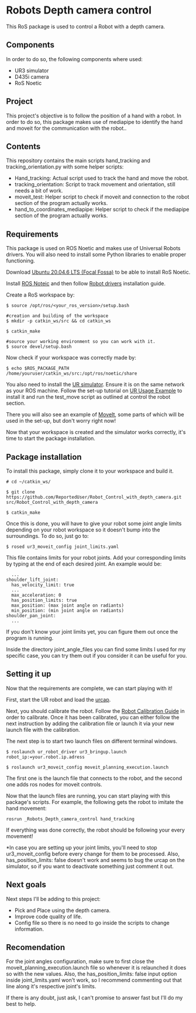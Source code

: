 #  Robots Depth camera control

This RoS package is used to control a  Robot with a depth camera.

## Components

In order to do so, the following components where used:

- UR3 simulator
- D435i camera
- RoS Noetic

## Project

This project's objective is to follow the position of a hand with a robot.
In order to do so, this package makes use of mediapipe to identify the hand and moveit for the communication with the robot..

## Contents
This repository contains the main scripts hand_tracking and tracking_orientation.py with some helper scripts:
- Hand_tracking: Actual script used to track the hand and move the robot.
- tracking_orientation: Script to track movement and orientation, still needs a bit of work.
- moveit_test: Helper script to check if moveit and connection to the robot section of the program actually works.
- hand_to_coordinates_mediapipe: Helper script to check if the mediapipe section of the program actually works.

## Requirements

This package is used on ROS Noetic and makes use of Universal Robots drivers. You will also need to install some Python libraries to enable proper functioning.

Download [Ubuntu 20.04.6 LTS (Focal Fossa)](https://releases.ubuntu.com/focal/) to be able to install RoS Noetic.

Install [ROS Noteic](http://wiki.ros.org/noetic/Installation/Ubuntu) and then follow [ Robot drivers](https://github.com/Robots/_Robots_ROS_Driver/tree/master) installation guide.

Create a RoS workspace by:
```
$ source /opt/ros/<your_ros_version>/setup.bash

#creation and building of the workspace
$ mkdir -p catkin_ws/src && cd catkin_ws

$ catkin_make

#source your working environment so you can work with it.
$ source devel/setup.bash
```

Now check if your workspace was correctly made by:
```
$ echo $ROS_PACKAGE_PATH
/home/youruser/catkin_ws/src:/opt/ros/noetic/share
```

You also need to install the [UR simulator](https://www.-robots.com/download/?filters[]=98759&query=). Ensure it is on the same network as your ROS machine. Follow the set-up tutorial on [UR Usage Example](https://github.com/Robots/_Robots_ROS_Driver/blob/master/ur_robot_driver/doc/usage_example.md) to install it and run the test_move script as outlined at control the robot section.

There you will also see an example of [MoveIt](https://moveit.ros.org/), some parts of which will be used in the set-up, but don't worry right now!

Now that your workspace is created and the simulator works correctly, it's time to start the package installation.

## Package installation

To install this package, simply clone it to your workspace and build it.

```
# cd ~/catkin_ws/

$ git clone https://github.com/ReportedUser/Robot_Control_with_depth_camera.git src/Robot_Control_with_depth_camera

$ catkin_make

```

Once this is done, you will have to give your robot some joint angle limits depending on your robot workspace so it doesn't bump into the surroundings.
To do so, just go to:
```
$ rosed ur3_moveit_config joint_limits.yaml
```
This file contains limits for your robot joints. Add your corresponding limits by typing at the end of each desired joint. An example would be:
```
  ... 
shoulder_lift_joint:
  has_velocity_limit: true
  ...
  max_acceleration: 0
  has_position_limits: true
  max_position: (max joint angle on radiants)
  min_position: (min joint angle on radiants)
shoulder_pan_joint:
  ...
```

If you don't know your joint limits yet, you can figure them out once the program is running.

Inside the directory joint_angle_files you can find some limits I used for my specific case, you can try them out if you consider it can be useful for you.

## Setting it up

Now that the requirements are complete, we can start playing with it!

First, start the UR robot and load the [urcap](https://github.com/Robots/_Robots_ExternalControl_URCap/releases).

Next, you should calibrate the robot. Follow the [ Robot Calibration Guide](https://github.com/Robots/_Robots_ROS_Driver/blob/master/ur_calibration/README.md) in order to calibrate.
Once it has been calibrated, you can either follow the next instruction by adding the calibration file or launch it via your new launch file with the calibration.

The next step is to start two launch files on different terminal windows.
```
$ roslaunch ur_robot_driver ur3_bringup.launch robot_ip:=your.robot.ip.adress
```
```
$ roslaunch ur3_moveit_config moveit_planning_execution.launch
```
The first one is the launch file that connects to the robot, and the second one adds ros nodes for moveit controls.

Now that the launch files are running, you can start playing with this package's scripts. For example, the following gets the robot to imitate the hand movement:

```
rosrun _Robots_Depth_camera_control hand_tracking
```

If everything was done correctly, the robot should be following your every movement!

*In case you are setting up your joint limits, you'll need to stop ur3_moveit_config before every change for them to be processed. Also, has_position_limits: false doesn't work and seems to bug the urcap on the simulator, so if you want to deactivate something just comment it out.


## Next goals

Next steps I'll be adding to this project:

- Pick and Place using the depth camera.
- Improve code quality of life.
- Config file so there is no need to go inside the scripts to change information.

## Recomendation
For the joint angles configuration, make sure to first close the moveit_planning_execution.launch file so whenever it is relaunched it does so with the new values. Also, the has_position_limits: false input option inside joint_limits.yaml won't work, so I recommend commenting out that line along it's respective joint's limits.


If there is any doubt, just ask, I can't promise to answer fast but I'll do my best to help.
